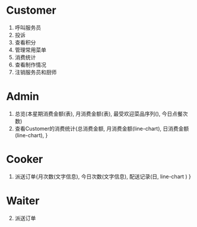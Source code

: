 # Customer
1. 呼叫服务员
2. 投诉
3. 查看积分
4. 管理常用菜单
5. 消费统计
6. 查看制作情况
7. 注销服务员和厨师

# Admin
1. 总览(本星期消费金额(表), 月消费金额(表), 最受欢迎菜品序列(), 今日点餐次数)
2. 查看Customer的消费统计{总消费金额, 月消费金额(line-chart), 日消费金额(line-chart), }

# Cooker
1. 派送订单{月次数(文字信息), 今日次数(文字信息), 配送记录(日, line-chart
) }

# Waiter
2. 派送订单